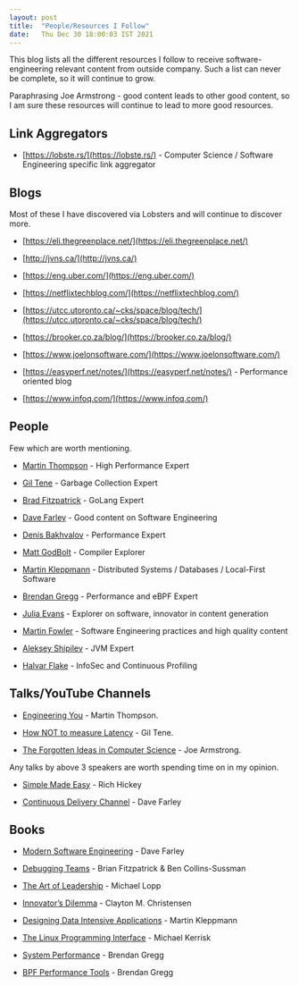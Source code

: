 ```yaml
---
layout: post
title:  "People/Resources I Follow"
date:   Thu Dec 30 18:00:03 IST 2021
---
```


This blog lists all the different resources I follow to receive software-engineering relevant content from outside company. Such a list can never be complete, so it will continue to grow.

Paraphrasing Joe Armstrong - good content leads to other good content, so I am sure these resources will continue to lead to more good resources.

## Link Aggregators

*   [https://lobste.rs/](https://lobste.rs/) - Computer Science / Software Engineering specific link aggregator
    

## Blogs

Most of these I have discovered via Lobsters and will continue to discover more.

*   [https://eli.thegreenplace.net/](https://eli.thegreenplace.net/)
    
*   [http://jvns.ca/](http://jvns.ca/)
    
*   [https://eng.uber.com/](https://eng.uber.com/)
    
*   [https://netflixtechblog.com/](https://netflixtechblog.com/)
    
*   [https://utcc.utoronto.ca/~cks/space/blog/tech/](https://utcc.utoronto.ca/~cks/space/blog/tech/)
    
*   [https://brooker.co.za/blog/](https://brooker.co.za/blog/)
    
*   [https://www.joelonsoftware.com/](https://www.joelonsoftware.com/)
    
*   [https://easyperf.net/notes/](https://easyperf.net/notes/) - Performance oriented blog
    
*   [https://www.infoq.com/](https://www.infoq.com/)
    

## People

Few which are worth mentioning.

*   [Martin Thompson](https://twitter.com/mjpt777) - High Performance Expert
    
*   [Gil Tene](https://twitter.com/giltene) - Garbage Collection Expert
    
*   [Brad Fitzpatrick](https://twitter.com/bradfitz) - GoLang Expert
    
*   [Dave Farley](https://twitter.com/davefarley77) - Good content on Software Engineering
    
*   [Denis Bakhvalov](https://twitter.com/dendibakh) - Performance Expert
    
*   [Matt GodBolt](https://twitter.com/mattgodbolt) - Compiler Explorer
    
*   [Martin Kleppmann](https://twitter.com/martinkl) - Distributed Systems / Databases / Local-First Software
    
*   [Brendan Gregg](https://twitter.com/brendangregg) - Performance and eBPF Expert
    
*   [Julia Evans](https://twitter.com/b0rk) - Explorer on software, innovator in content generation
    
*   [Martin Fowler](https://twitter.com/martinfowler) - Software Engineering practices and high quality content
    
*   [Aleksey Shipilev](https://twitter.com/shipilev) - JVM Expert
    
*   [Halvar Flake](https://twitter.com/halvarflake) - InfoSec and Continuous Profiling
    

## Talks/YouTube Channels

*   [Engineering You](https://www.youtube.com/watch?v=S4LzzuMTqjs) - Martin Thompson.
    
*   [How NOT to measure Latency](https://www.infoq.com/presentations/latency-response-time/) - Gil Tene.
    
*   [The Forgotten Ideas in Computer Science](https://www.youtube.com/watch?v=-I_jE0l7sYQ) - Joe Armstrong.
    

Any talks by above 3 speakers are worth spending time on in my opinion.

*   [Simple Made Easy](https://www.infoq.com/presentations/Simple-Made-Easy/) - Rich Hickey
    
*   [Continuous Delivery Channel](https://www.youtube.com/channel/UCCfqyGl3nq_V0bo64CjZh8g) - Dave Farley
    

## Books

*   [Modern Software Engineering](https://www.amazon.com/Modern-Software-Engineering-Discipline-Development/dp/0137314914) - Dave Farley
    
*   [Debugging Teams](https://www.amazon.in/Debugging-Teams-Brian/dp/1491932058) - Brian Fitzpatrick & Ben Collins-Sussman
    
*   [The Art of Leadership](https://www.amazon.in/Art-Leadership-Things-Greyscale-Indian/dp/8194435048) - Michael Lopp
    
*   [Innovator’s Dilemma](https://www.amazon.in/Innovators-Dilemma-Technologies-Management-Innovation/dp/142219602X) - Clayton M. Christensen
    
*   [Designing Data Intensive Applications](https://www.amazon.in/Designing-Data-Intensive-Applications-Reliable-Maintainable/dp/9352135245) - Martin Kleppmann
    
*   [The Linux Programming Interface](https://www.amazon.in/Linux-Programming-Interface-System-Handbook/dp/1593272200) - Michael Kerrisk
    
*   [System Performance](https://www.amazon.in/Systems-Performance-Brendan-Gregg/dp/0136820158) - Brendan Gregg
    
*   [BPF Performance Tools](https://www.amazon.in/Performance-Pearson-Addison-Wesley-Professional-Computing/dp/0136554822) - Brendan Gregg


